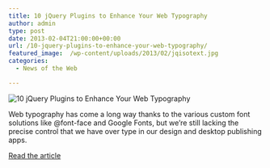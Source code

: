 ```yaml
---
title: 10 jQuery Plugins to Enhance Your Web Typography
author: admin
type: post
date: 2013-02-04T21:00:00+00:00
url: /10-jquery-plugins-to-enhance-your-web-typography/
featured_image:  /wp-content/uploads/2013/02/jqisotext.jpg
categories:
  - News of the Web

---
```

<img src="https://i0.wp.com/line25.com/wp-content/uploads/2013/type/jqisotext.jpg?w=700" alt="10 jQuery Plugins to Enhance Your Web Typography" data-recalc-dims="1" />

Web typography has come a long way thanks to the various custom font solutions like @font-face and Google Fonts, but we’re still lacking the precise control that we have over type in our design and desktop publishing apps.

<a href="http://line25.com/articles/10-jquery-plugins-to-enhance-your-web-typography" title="10 jQuery Plugins to Enhance Your Web Typography" target="_blank">Read the article</a>